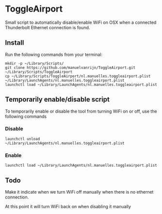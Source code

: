 # ToggleAirport

Small script to automatically disable/enable WiFi on OSX when a connected Thunderbolt Ethernet connection is found.

## Install

Run the following commands from your terminal:

```
mkdir -p ~/Library/Scripts/
git clone https://github.com/manuelvanrijn/ToggleAirport.git ~/Library/Scripts/ToggleAirport
cp ~/Library/Scripts/ToggleAirport/nl.manuelles.toggleairport.plist ~/Library/LaunchAgents/nl.manuelles.toggleairport.plist
launchctl load ~/Library/LaunchAgents/nl.manuelles.toggleairport.plist
```

## Temporarily enable/disable script

To temporarily enable or disable the tool from turning WiFi on or off, use the following commands

### Disable

```
launchctl unload ~/Library/LaunchAgents/nl.manuelles.toggleairport.plist
```

### Enable

```
launchctl load ~/Library/LaunchAgents/nl.manuelles.toggleairport.plist
```

## Todo

Make it indicate when we turn WiFi off manually when there is no ethernet connection.

At this point it will turn WiFi back on when disabling it manually
